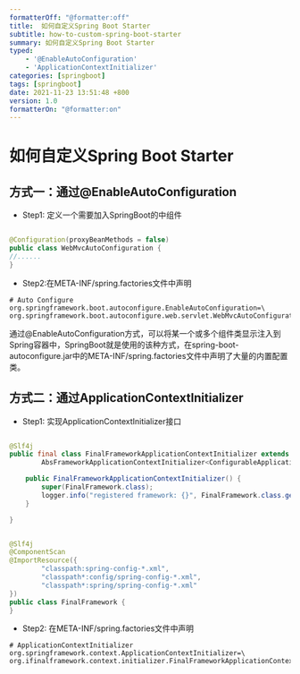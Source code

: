 ```yaml
---
formatterOff: "@formatter:off"
title:  如何自定义Spring Boot Starter
subtitle: how-to-custom-spring-boot-starter 
summary: 如何自定义Spring Boot Starter
typed:
    - '@EnableAutoConfiguration'
    - 'ApplicationContextInitializer'
categories: [springboot] 
tags: [springboot] 
date: 2021-11-23 13:51:48 +800 
version: 1.0
formatterOn: "@formatter:on"
---
```


# 如何自定义Spring Boot Starter

## 方式一：通过@EnableAutoConfiguration

* Step1: 定义一个需要加入SpringBoot的中组件

```java

@Configuration(proxyBeanMethods = false)
public class WebMvcAutoConfiguration {
//......
}
```

* Step2:在META-INF/spring.factories文件中声明

```properties
# Auto Configure
org.springframework.boot.autoconfigure.EnableAutoConfiguration=\
org.springframework.boot.autoconfigure.web.servlet.WebMvcAutoConfiguration
```

通过@EnableAutoConfiguration方式，可以将某一个或多个组件类显示注入到Spring容器中，SpringBoot就是使用的该种方式，在spring-boot-autoconfigure.jar中的META-INF/spring.factories文件中声明了大量的内置配置类。

## 方式二：通过ApplicationContextInitializer

* Step1: 实现ApplicationContextInitializer接口

```java

@Slf4j
public final class FinalFrameworkApplicationContextInitializer extends
        AbsFrameworkApplicationContextInitializer<ConfigurableApplicationContext> {

    public FinalFrameworkApplicationContextInitializer() {
        super(FinalFramework.class);
        logger.info("registered framework: {}", FinalFramework.class.getSimpleName());
    }

}
```

```java

@Slf4j
@ComponentScan
@ImportResource({
        "classpath:spring-config-*.xml",
        "classpath*:config/spring-config-*.xml",
        "classpath*:spring/spring-config-*.xml"
})
public class FinalFramework {
}
```

* Step2: 在META-INF/spring.factories文件中声明

```properties
# ApplicationContextInitializer
org.springframework.context.ApplicationContextInitializer=\
org.ifinalframework.context.initializer.FinalFrameworkApplicationContextInitializer,\
```

